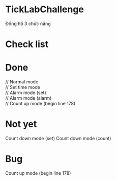 # TickLabChallenge
Đồng hồ 3 chức năng
# Check list
# Done
// Normal mode 				                 	
// Set time mode 				               
// Alarm mode (set)			               
// Alarm mode (alarm)			             
// Count up mode (begin line 178)
# Not yet
 Count down mode (set)
 Count down mode (count)	
# Bug
 Count up mode (begin line 178)
